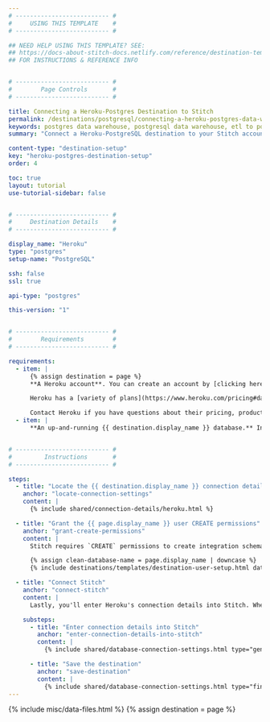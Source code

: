 ```yaml
---
# -------------------------- #
#     USING THIS TEMPLATE    #
# -------------------------- #

## NEED HELP USING THIS TEMPLATE? SEE:
## https://docs-about-stitch-docs.netlify.com/reference/destination-templates/destination-setup/
## FOR INSTRUCTIONS & REFERENCE INFO


# -------------------------- #
#        Page Controls       #
# -------------------------- #

title: Connecting a Heroku-Postgres Destination to Stitch
permalink: /destinations/postgresql/connecting-a-heroku-postgres-data-warehouse-to-stitch
keywords: postgres data warehouse, postgresql data warehouse, etl to postgres, postgres etl, postgresql etl, heroku data warehouse, heroku etl, heroku
summary: "Connect a Heroku-PostgreSQL destination to your Stitch account."

content-type: "destination-setup"
key: "heroku-postgres-destination-setup"
order: 4

toc: true
layout: tutorial
use-tutorial-sidebar: false


# -------------------------- #
#     Destination Details    #
# -------------------------- #

display_name: "Heroku"
type: "postgres"
setup-name: "PostgreSQL"

ssh: false
ssl: true

api-type: "postgres"

this-version: "1"


# -------------------------- #
#        Requirements        #
# -------------------------- #

requirements:
  - item: |
      {% assign destination = page %}
      **A Heroku account**. You can create an account by [clicking here](https://signup.heroku.com/){:target="new"} or entering `https://signup.heroku.com` in your browser.

      Heroku has a [variety of plans](https://www.heroku.com/pricing#databases){:target="new"} to choose from, including a Free option. Check out Heroku’s [Choosing the Right Heroku Postgres Plan article](https://devcenter.heroku.com/articles/heroku-postgres-plans){:target="new"} if you need some help selecting a plan.

      Contact Heroku if you have questions about their pricing, product features, or support.
  - item: |
      **An up-and-running {{ destination.display_name }} database.** Instructions for creating a {{ destination.display_name }} database are outside the scope of this tutorial; our instructions assume that you have a database up and running. For help getting started with {{ destination.display_name }}, refer to [Heroku's documentation](https://devcenter.heroku.com/articles/heroku-postgresql){:target="new"}.


# -------------------------- #
#         Instructions       #
# -------------------------- #

steps:
  - title: "Locate the {{ destination.display_name }} connection details"
    anchor: "locate-connection-settings"
    content: |
      {% include shared/connection-details/heroku.html %}

  - title: "Grant the {{ page.display_name }} user CREATE permissions"
    anchor: "grant-create-permissions"
    content: |
      Stitch requires `CREATE` permissions to create integration schemas and tables in your destination and load data. [By default](https://devcenter.heroku.com/articles/heroku-postgresql-credentials#the-default-credential){:target="new"}, {{ page.display_name }} credentials don't include `CREATE` permissions, so you'll need to grant them to the database user before continuing.

      {% assign clean-database-name = page.display_name | downcase %}
      {% include destinations/templates/destination-user-setup.html database-type=clean-database-name %}

  - title: "Connect Stitch"
    anchor: "connect-stitch"
    content: |
      Lastly, you'll enter Heroku's connection details into Stitch. When you do this, you'll use the **PostgreSQL** destination option, as noted below.

    substeps:
      - title: "Enter connection details into Stitch"
        anchor: "enter-connection-details-into-stitch"
        content: |
          {% include shared/database-connection-settings.html type="general" %}

      - title: "Save the destination"
        anchor: "save-destination"
        content: |
          {% include shared/database-connection-settings.html type="finish-up" %}
---
```

{% include misc/data-files.html %}
{% assign destination = page %}